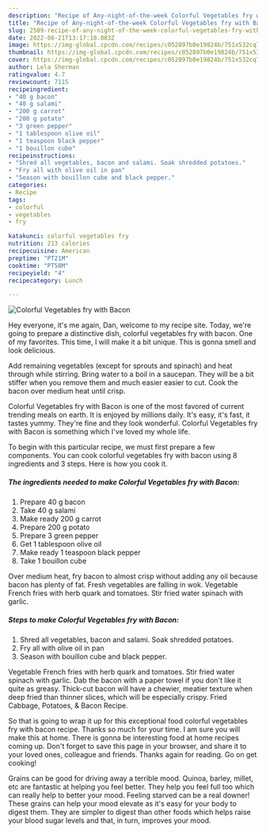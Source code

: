 ```yaml
---
description: "Recipe of Any-night-of-the-week Colorful Vegetables fry with Bacon"
title: "Recipe of Any-night-of-the-week Colorful Vegetables fry with Bacon"
slug: 2509-recipe-of-any-night-of-the-week-colorful-vegetables-fry-with-bacon
date: 2022-06-21T13:17:18.083Z
image: https://img-global.cpcdn.com/recipes/c052897b0e19824b/751x532cq70/colorful-vegetables-fry-with-bacon-recipe-main-photo.jpg
thumbnail: https://img-global.cpcdn.com/recipes/c052897b0e19824b/751x532cq70/colorful-vegetables-fry-with-bacon-recipe-main-photo.jpg
cover: https://img-global.cpcdn.com/recipes/c052897b0e19824b/751x532cq70/colorful-vegetables-fry-with-bacon-recipe-main-photo.jpg
author: Lela Sherman
ratingvalue: 4.7
reviewcount: 7115
recipeingredient:
- "40 g bacon"
- "40 g salami"
- "200 g carrot"
- "200 g potato"
- "3 green pepper"
- "1 tablespoon olive oil"
- "1 teaspoon black pepper"
- "1 bouillon cube"
recipeinstructions:
- "Shred all vegetables, bacon and salami. Soak shredded potatoes."
- "Fry all with olive oil in pan"
- "Season with bouillon cube and black pepper."
categories:
- Recipe
tags:
- colorful
- vegetables
- fry

katakunci: colorful vegetables fry 
nutrition: 213 calories
recipecuisine: American
preptime: "PT21M"
cooktime: "PT58M"
recipeyield: "4"
recipecategory: Lunch

---
```



![Colorful Vegetables fry with Bacon](https://img-global.cpcdn.com/recipes/c052897b0e19824b/751x532cq70/colorful-vegetables-fry-with-bacon-recipe-main-photo.jpg)

Hey everyone, it's me again, Dan, welcome to my recipe site. Today, we're going to prepare a distinctive dish, colorful vegetables fry with bacon. One of my favorites. This time, I will make it a bit unique. This is gonna smell and look delicious.

Add remaining vegetables (except for sprouts and spinach) and heat through while stirring. Bring water to a boil in a saucepan. They will be a bit stiffer when you remove them and much easier easier to cut. Cook the bacon over medium heat until crisp.

Colorful Vegetables fry with Bacon is one of the most favored of current trending meals on earth. It is enjoyed by millions daily. It's easy, it's fast, it tastes yummy. They're fine and they look wonderful. Colorful Vegetables fry with Bacon is something which I've loved my whole life.


To begin with this particular recipe, we must first prepare a few components. You can cook colorful vegetables fry with bacon using 8 ingredients and 3 steps. Here is how you cook it.

<!--inarticleads1-->

##### The ingredients needed to make Colorful Vegetables fry with Bacon:

1. Prepare 40 g bacon
1. Take 40 g salami
1. Make ready 200 g carrot
1. Prepare 200 g potato
1. Prepare 3 green pepper
1. Get 1 tablespoon olive oil
1. Make ready 1 teaspoon black pepper
1. Take 1 bouillon cube


Over medium heat, fry bacon to almost crisp without adding any oil because bacon has plenty of fat. Fresh vegetables are falling in wok. Vegetable French fries with herb quark and tomatoes. Stir fried water spinach with garlic. 

<!--inarticleads2-->

##### Steps to make Colorful Vegetables fry with Bacon:

1. Shred all vegetables, bacon and salami. Soak shredded potatoes.
1. Fry all with olive oil in pan
1. Season with bouillon cube and black pepper.


Vegetable French fries with herb quark and tomatoes. Stir fried water spinach with garlic. Dab the bacon with a paper towel if you don&#39;t like it quite as greasy. Thick-cut bacon will have a chewier, meatier texture when deep fried than thinner slices, which will be especially crispy. Fried Cabbage, Potatoes, &amp; Bacon Recipe. 

So that is going to wrap it up for this exceptional food colorful vegetables fry with bacon recipe. Thanks so much for your time. I am sure you will make this at home. There is gonna be interesting food at home recipes coming up. Don't forget to save this page in your browser, and share it to your loved ones, colleague and friends. Thanks again for reading. Go on get cooking!

Grains can be good for driving away a terrible mood. Quinoa, barley, millet, etc are fantastic at helping you feel better. They help you feel full too which can really help to better your mood. Feeling starved can be a real downer! These grains can help your mood elevate as it's easy for your body to digest them. They are simpler to digest than other foods which helps raise your blood sugar levels and that, in turn, improves your mood.
